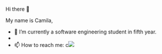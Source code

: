 Hi there 👋

My name is Camila,

- 🌱 I’m currently a software engineering student in fifth year.
- 
- 📫 How to reach me:  c<img src="{https://img.shields.io/badge/Gmail-D14836?style=for-the-badge&logo=gmail&logoColor=white}" />

